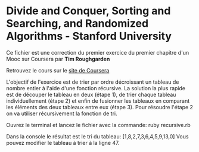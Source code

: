 # Divide and Conquer, Sorting and Searching, and Randomized Algorithms - Stanford University

Ce fichier est une correction du premier exercice du premier chapitre d'un Mooc sur Coursera par **Tim Roughgarden**

Retrouvez le cours sur le [site de Coursera](https://www.coursera.org/learn/algorithms-divide-conquer)

L'objectif de l'exercice est de trier par ordre décroissant un tableau de nombre entier à l'aide d'une fonction récursive. La solution la plus rapide est de découper le tableau en deux (étape 1), de trier chaque tableau individuellement (étape 2) et enfin de fusionner les tableaux en comparant les éléments des deux tableaux entre eux (étape 3). Pour résoudre l'étape 2 on va utiliser récursivement la fonction de tri.

Ouvrez le terminal et lancez le fichier avec la commande:
ruby recursive.rb

Dans la console le résultat est le tri du tableau: [1,8,2,7,3,6,4,5,9,13,0]
Vous pouvez modifier le tableau à trier à la ligne 47.
